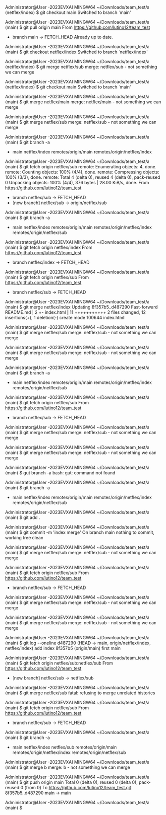
Administrator@User -2023EVXAI MINGW64 ~/Downloads/team_test/a (netflex/index)
$ git checkout main
Switched to branch 'main'

Administrator@User -2023EVXAI MINGW64 ~/Downloads/team_test/a (main)
$ git pull origin main
From https://github.com/lutino12/team_test   
 * branch            main       -> FETCH_HEAD
Already up to date.

Administrator@User -2023EVXAI MINGW64 ~/Downloads/team_test/a (main)
$ git checkout netflex/index
Switched to branch 'netflex/index'

Administrator@User -2023EVXAI MINGW64 ~/Downloads/team_test/a (netflex/index)
$ git merge netflex/sub
merge: netflex/sub - not something we can merge

Administrator@User -2023EVXAI MINGW64 ~/Downloads/team_test/a (netflex/index)
$ git checkout main
Switched to branch 'main'

Administrator@User -2023EVXAI MINGW64 ~/Downloads/team_test/a (main)
$ git merge netflex/main
merge: netflex/main - not something we can merge

Administrator@User -2023EVXAI MINGW64 ~/Downloads/team_test/a (main)
$ git merge netflex/sub
merge: netflex/sub - not something we can merge

Administrator@User -2023EVXAI MINGW64 ~/Downloads/team_test/a (main)
$ git branch -a
* main
  netflex/index
  remotes/origin/main
  remotes/origin/netflex/index

Administrator@User -2023EVXAI MINGW64 ~/Downloads/team_test/a (main)
$ git fetch origin netflex/sub
remote: Enumerating objects: 4, done.
remote: Counting objects: 100% (4/4), done.
remote: Compressing objects: 100% (3/3), done.
remote: Total 4 (delta 0), reused 4 (delta 0), pack-reused 0
Unpacking objects: 100% (4/4), 376 bytes | 28.00 KiB/s, done.
From https://github.com/lutino12/team_test
 * branch            netflex/sub -> FETCH_HEAD
 * [new branch]      netflex/sub -> origin/netflex/sub

Administrator@User -2023EVXAI MINGW64 ~/Downloads/team_test/a (main)
$ git branch -a
* main
  netflex/index
  remotes/origin/main
  remotes/origin/netflex/index
  remotes/origin/netflex/sub

Administrator@User -2023EVXAI MINGW64 ~/Downloads/team_test/a (main)
$ git fetch origin netflex/index
From https://github.com/lutino12/team_test
 * branch            netflex/index -> FETCH_HEAD

Administrator@User -2023EVXAI MINGW64 ~/Downloads/team_test/a (main)
$ git fetch origin netflex/sub
From https://github.com/lutino12/team_test
 * branch            netflex/sub -> FETCH_HEAD

Administrator@User -2023EVXAI MINGW64 ~/Downloads/team_test/a (main)
$ git merge netflex/index
Updating 8f357b5..d487290
Fast-forward
 README.md  |  2 +-
 index.html | 11 +++++++++++
 2 files changed, 12 insertions(+), 1 deletion(-)
 create mode 100644 index.html

Administrator@User -2023EVXAI MINGW64 ~/Downloads/team_test/a (main)
$ git merge netflex/sub
merge: netflex/sub - not something we can merge

Administrator@User -2023EVXAI MINGW64 ~/Downloads/team_test/a (main)
$ git merge netflex/sub
merge: netflex/sub - not something we can merge

Administrator@User -2023EVXAI MINGW64 ~/Downloads/team_test/a (main)
$ git branch -a
* main
  netflex/index
  remotes/origin/main
  remotes/origin/netflex/index
  remotes/origin/netflex/sub

Administrator@User -2023EVXAI MINGW64 ~/Downloads/team_test/a (main)
$ git fetch origin netflex/sub
From https://github.com/lutino12/team_test
 * branch            netflex/sub -> FETCH_HEAD

Administrator@User -2023EVXAI MINGW64 ~/Downloads/team_test/a (main)
$ git merge netflex/sub
merge: netflex/sub - not something we can merge

Administrator@User -2023EVXAI MINGW64 ~/Downloads/team_test/a (main)
$ git merge netflex/sub
merge: netflex/sub - not something we can merge

Administrator@User -2023EVXAI MINGW64 ~/Downloads/team_test/a (main)
$ gut branch -a
bash: gut: command not found

Administrator@User -2023EVXAI MINGW64 ~/Downloads/team_test/a (main)
$ git branch -a
* main
  netflex/index
  remotes/origin/main
  remotes/origin/netflex/index
  remotes/origin/netflex/sub

Administrator@User -2023EVXAI MINGW64 ~/Downloads/team_test/a (main)
$ git add .

Administrator@User -2023EVXAI MINGW64 ~/Downloads/team_test/a (main)
$ git commit -m 'index merge'
On branch main
nothing to commit, working tree clean

Administrator@User -2023EVXAI MINGW64 ~/Downloads/team_test/a (main)
$ git merge netflex/sub
merge: netflex/sub - not something we can merge

Administrator@User -2023EVXAI MINGW64 ~/Downloads/team_test/a (main)
$ git fetch origin netflex/sub
From https://github.com/lutino12/team_test
 * branch            netflex/sub -> FETCH_HEAD

Administrator@User -2023EVXAI MINGW64 ~/Downloads/team_test/a (main)
$ git merge netflex/sub
merge: netflex/sub - not something we can merge

Administrator@User -2023EVXAI MINGW64 ~/Downloads/team_test/a (main)
$ git merge netflex/sub
merge: netflex/sub - not something we can merge

Administrator@User -2023EVXAI MINGW64 ~/Downloads/team_test/a (main)
$ git log --oneline
d487290 (HEAD -> main, origin/netflex/index, netflex/index) add index
8f357b5 (origin/main) first main

Administrator@User -2023EVXAI MINGW64 ~/Downloads/team_test/a (main)
$ git fetch origin netflex/sub:netflex/sub
From https://github.com/lutino12/team_test
 * [new branch]      netflex/sub -> netflex/sub

Administrator@User -2023EVXAI MINGW64 ~/Downloads/team_test/a (main)
$ git merge netflex/sub
fatal: refusing to merge unrelated histories

Administrator@User -2023EVXAI MINGW64 ~/Downloads/team_test/a (main)
$ git fetch origin netflex/sub
From https://github.com/lutino12/team_test
 * branch            netflex/sub -> FETCH_HEAD

Administrator@User -2023EVXAI MINGW64 ~/Downloads/team_test/a (main)
$ git branch -a
* main
  netflex/index
  netflex/sub
  remotes/origin/main
  remotes/origin/netflex/index
  remotes/origin/netflex/sub

Administrator@User -2023EVXAI MINGW64 ~/Downloads/team_test/a (main)
$ git merge b
merge: b - not something we can merge

Administrator@User -2023EVXAI MINGW64 ~/Downloads/team_test/a (main)
$ git push origin main
Total 0 (delta 0), reused 0 (delta 0), pack-reused 0 (from 0)
To https://github.com/lutino12/team_test.git
   8f357b5..d487290  main -> main

Administrator@User -2023EVXAI MINGW64 ~/Downloads/team_test/a (main)
$